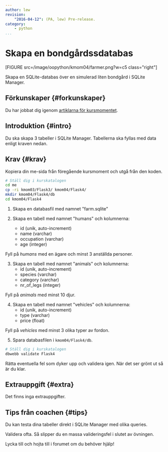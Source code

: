 ```yaml
---
author: lew
revision:
    "2016-04-12": (PA, lew) Pre-release.
category:
    - python
...
```

Skapa en bondgårdssdatabas
===================================

[FIGURE src=/image/oopython/kmom04/farmer.png?w=c5 class="right"]

Skapa en SQLite-databas över en simulerad liten bondgård i SQLite Manager.

<!--more-->


Förkunskaper {#forkunskaper}
-----------------------

Du har jobbat dig igenom [artiklarna för kursmomentet](oopython/kmom04#ovningar).



Introduktion {#intro}
-----------------------

Du ska skapa 3 tabeller i SQLite Manager. Tabellerna ska fyllas med data enligt kraven nedan.



Krav {#krav}
-----------------------

Kopiera din me-sida från föregående kursmoment och utgå från den koden.

```bash
# Ställ dig i kurskatalogen
cd me
cp -ri kmom03/Flask3/ kmom04/Flask4/
mkdir kmom04/Flask4/db
cd kmom04/Flask4
```

1. Skapa en databasfil med namnet "farm.sqlite"

2. Skapa en tabell med namnet "humans" och kolumnerna:  
    * id (unik, auto-increment)  
    * name (varchar)  
    * occupation (varchar)  
    * age (integer)  

Fyll på _humans_ med en ägare och minst 3 anställda personer.  

3. Skapa en tabell med namnet "animals" och kolumnerna:  
    * id (unik, auto-increment)  
    * species (varchar)  
    * category (varchar)  
    * nr_of_legs (integer)  

Fyll på _animals_ med minst 10 djur.  

4. Skapa en tabell med namnet "vehicles" och kolumnerna:  
    * id (unik, auto-increment)  
    * type (varchar)  
    * price (float)  

Fyll på _vehicles_ med minst 3 olika typer av fordon.  

5. Spara databasfilen i `kmom04/Flask4/db`.

```bash
# Ställ dig i kurskatalogen
dbwebb validate Flask4
```

Rätta eventuella fel som dyker upp och validera igen. När det ser grönt ut så är du klar.



Extrauppgift {#extra}
-----------------------

Det finns inga extrauppgifter.


Tips från coachen {#tips}
-----------------------

Du kan testa dina tabeller direkt i SQLite Manager med olika queries.

Validera ofta. Så slipper du en massa valideringsfel i slutet av övningen.

Lycka till och hojta till i forumet om du behöver hjälp!
